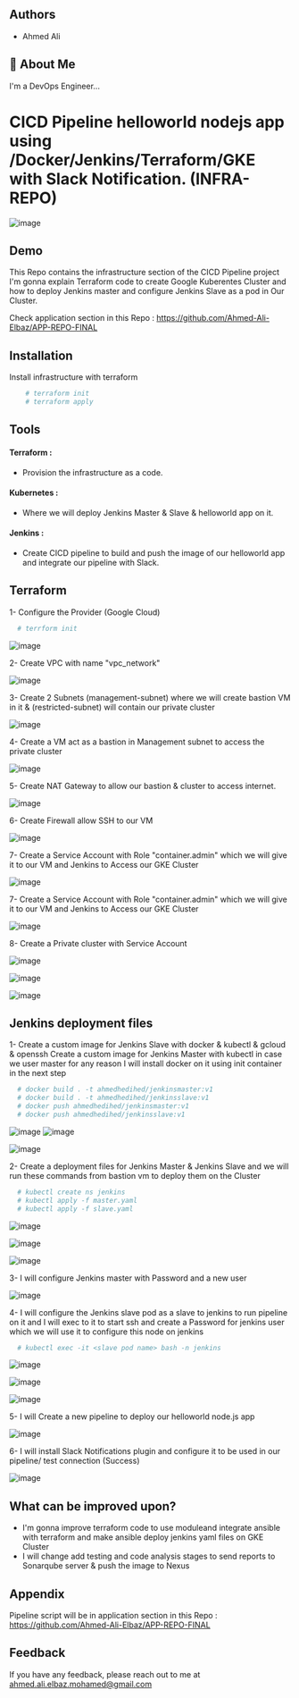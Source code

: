 
## Authors

- Ahmed Ali


## 🚀 About Me
I'm a DevOps Engineer...


# CICD Pipeline helloworld nodejs app using /Docker/Jenkins/Terraform/GKE with Slack Notification. (INFRA-REPO)


![image](https://drive.google.com/uc?export=view&id=1kfFk58q_RHBJKEIvW1BKi5RREnmaeA31)


## Demo
This Repo contains the infrastructure section of the CICD Pipeline project I'm gonna explain Terraform code to create Google Kuberentes Cluster and how to deploy Jenkins master and configure Jenkins Slave as a pod in Our Cluster.


Check application section in this Repo : https://github.com/Ahmed-Ali-Elbaz/APP-REPO-FINAL


## Installation

Install  infrastructure with terraform

```bash
    # terraform init
    # terraform apply
```
    
## Tools

#### Terraform :


  - Provision the infrastructure as a code.



#### Kubernetes :


  - Where we will deploy Jenkins Master & Slave & helloworld app on it.


#### Jenkins :


  - Create CICD pipeline to build and push the image of our helloworld app and integrate our pipeline with Slack.



## Terraform 
1- Configure the Provider (Google Cloud)
```bash
  # terrform init
```
![image](https://drive.google.com/uc?export=view&id=1FnFvZzTYkkEbWfo-opvKrpxv8sWgZEu9)


2- Create VPC with name "vpc_network"

![image](https://drive.google.com/uc?export=view&id=1dQYLBdKLpoMuncG8SNLXW3unqNiG7Qwj)

3- Create 2 Subnets (management-subnet) where we will create bastion VM in it & (restricted-subnet) will contain our private cluster

![image](https://drive.google.com/uc?export=view&id=1XTkZVE91ZE62n5W1BsKQjXoxLH3DBnor)

4- Create a VM act as a bastion in Management subnet to access the private cluster

![image](https://drive.google.com/uc?export=view&id=1IGktWw5bOTG11RPkDCn4aj7MYqaoUJn7)
 
5- Create NAT Gateway to allow our bastion & cluster to access internet.

![image](https://drive.google.com/uc?export=view&id=1Rq18cnqhOWcwyaH3PCJ5Hl5gqqYeVdfT)

6- Create Firewall allow SSH to our VM

![image](https://drive.google.com/uc?export=view&id=17VzoOSv_8egeUgzN1X5jLMCU9dPNargd)

7- Create a Service Account with Role "container.admin" which we will give it to our VM and Jenkins to Access our GKE Cluster

![image](https://drive.google.com/uc?export=view&id=1tLv8yvnQtFKEfpnfJSFEzO0HaQ6VVOwz)

7- Create a Service Account with Role "container.admin" which we will give it to our VM and Jenkins to Access our GKE Cluster

![image](https://drive.google.com/uc?export=view&id=1tLv8yvnQtFKEfpnfJSFEzO0HaQ6VVOwz)

8- Create a Private cluster with  Service Account

![image](https://drive.google.com/uc?export=view&id=1DBA_HtyioU9QOMuSWvz2IQNJaLv5wmML)

![image](https://drive.google.com/uc?export=view&id=1Z1L6ZYFM8A7yM-FmqCwRcp-JOwGhbUnL)

![image](https://drive.google.com/uc?export=view&id=1FsTGZzDsPQqYFUAeYYqmu7rOBSvOnmPn)









## Jenkins deployment files
1- Create a custom image for Jenkins Slave with docker & kubectl & gcloud & openssh
   Create a custom image for Jenkins Master with kubectl in case we user master for any reason I will install docker on it using init container in the next step
```bash
  # docker build . -t ahmedhedihed/jenkinsmaster:v1
  # docker build . -t ahmedhedihed/jenkinsslave:v1
  # docker push ahmedhedihed/jenkinsmaster:v1
  # docker push ahmedhedihed/jenkinsslave:v1
```
![image](https://drive.google.com/uc?export=view&id=12AYgwHxeZg8u8asDqcuSZv0_pGNPtPEp)
![image](https://drive.google.com/uc?export=view&id=1xw5hM4sjgdi0fSgQaWhfqD6Hjrkv7KP9)

![image](https://drive.google.com/uc?export=view&id=1txFLVJqvEfP-RW0KslyV-_8nIshIOtcg)

2- Create a deployment files for Jenkins Master & Jenkins Slave and we will run these commands from bastion vm to deploy them on the Cluster
```bash
  # kubectl create ns jenkins
  # kubectl apply -f master.yaml
  # kubectl apply -f slave.yaml
```
![image](https://drive.google.com/uc?export=view&id=1P8b7OWmLx4BYwvfmZ5oAIKbpFMAbytVp)

![image](https://drive.google.com/uc?export=view&id=1Kqzx_jux7tJYL8NAxpeiW6bjofoQL6h9)

![image](https://drive.google.com/uc?export=view&id=19MIp9bv2sUjVicomw06IEZjQ8awyRD-n)

3- I will configure Jenkins master with Password and a new user

![image](https://drive.google.com/uc?export=view&id=1wWSqq1Onnbqx85NCOa3INAa6iOwbKbtp)

4- I will configure the Jenkins slave pod as a slave to jenkins to run pipeline on it and I will exec to it to start ssh and create a Password for jenkins user which we will use it to configure this node on jenkins
```bash
  # kubectl exec -it <slave pod name> bash -n jenkins

```
![image](https://drive.google.com/uc?export=view&id=1lJoTmoQh8o0pZ7403tc21cdEdB397iR-)

![image](https://drive.google.com/uc?export=view&id=1VK7sXQMxCGvZEjADUZ9RQU2n5HY0KX1-)

![image](https://drive.google.com/uc?export=view&id=1WP-TxvS7Uv0x-egqAbneTLwDFfJlFCmM)

5- I will Create a new pipeline to deploy our helloworld node.js app

![image](https://drive.google.com/uc?export=view&id=1V-ZGysttM_GahLHYzbD1psFQJrvkRHq9)

6- I will install Slack Notifications plugin and configure it to be used in our pipeline/ test connection (Success)

![image](https://drive.google.com/uc?export=view&id=1CzTbyCfnKH-Lcydpn0DfJMTpbfMIW3lc)

## What can be improved upon?

- I'm gonna improve terraform code to use moduleand integrate ansible with terraform and make ansible deploy jenkins yaml files on GKE Cluster
- I will change add testing and code analysis stages to send reports to Sonarqube server & push the image to Nexus

## Appendix

Pipeline script will be in application section in this Repo : https://github.com/Ahmed-Ali-Elbaz/APP-REPO-FINAL

## Feedback

If you have any feedback, please reach out to me at ahmed.ali.elbaz.mohamed@gmail.com
